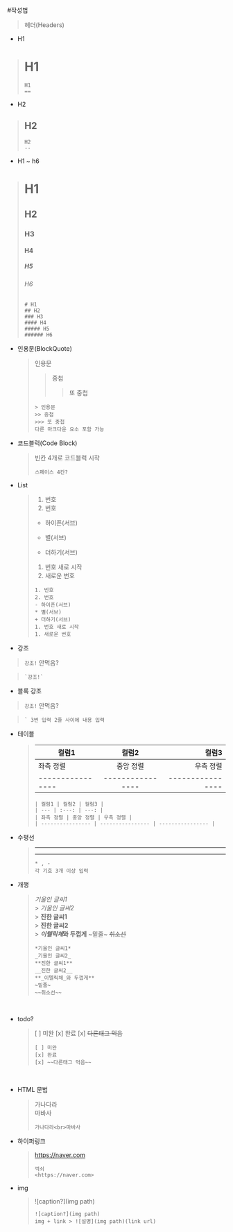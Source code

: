 #작성법

> 헤더(Headers)

- H1

> # H1
>
> ```
> H1
> ==
> ```

- H2

> ## H2
>
> ```
> H2
> --
> ```

- H1 ~ h6

> # H1
>
> ## H2
>
> ### H3
>
> #### H4
>
> ##### H5
>
> ###### H6
>
> ```
> # H1
> ## H2
> ### H3
> #### H4
> ##### H5
> ###### H6
> ```

- 인용문(BlockQuote)

  > 인용문
  >
  > > 중첩
  > >
  > > > 또 중첩
  >
  > ```
  > > 인용문
  > >> 중첩
  > >>> 또 중첩
  > 다른 마크다운 요소 포함 가능
  > ```

- 코드블럭(Code Block)

  > 빈칸 4개로 코드블럭 시작
  >
  > ```
  > 스페이스 4칸?
  > ```

- List

  > 1. 번호
  > 2. 번호
  >
  > - 하이픈(서브)
  >
  > * 별(서브)
  >
  > - 더하기(서브)
  >
  > 1. 번호 새로 시작
  > 1. 새로운 번호
  >
  > ```
  > 1. 번호
  > 2. 번호
  > - 하이픈(서브)
  > * 별(서브)
  > + 더하기(서브)
  > 1. 번호 새로 시작
  > 1. 새로운 번호
  > ```

- 강조

> `강조!` 안먹음?

> ```
> `강조!`
> ```

- 블록 강조

> `강조!` 안먹음?

> ```
> ` 3번 입력 2줄 사이에 내용 입력
> ```

- 테이블

  > | 컬럼1            |      컬럼2       |            컬럼3 |
  > | ---------------- | :--------------: | ---------------: |
  > | 좌측 정렬        |    중앙 정렬     |        우측 정렬 |
  > | ---------------- | ---------------- | ---------------- |
  >
  > ```
  > | 컬럼1 | 컬럼2 | 컬럼3 |
  > | --- | :---: | ---: |
  > | 좌측 정렬 | 중앙 정렬 | 우측 정렬 |
  > | ---------------- | ---------------- | ---------------- |
  > ```

- 수평선

  > ***
  >
  > ***
  >
  > ```
  > * , -
  > 각 기호 3개 이상 입력
  > ```

- 개행
  > _기울인 글씨1_ <br> > _기울인 글씨2_ <br> > **진한 글씨1** <br> > **진한 글씨2** <br> > ***이텔릭체*와 두껍게**
  > ~밑줄~
  > ~~취소선~~
  >
  > ```
  > *기울인 글씨1*
  > _기울인 글씨2_
  > **진한 글씨1**
  > __진한 글씨2__
  > **_이텔릭체_와 두껍게**
  > ~밑줄~
  > ~~취소선~~
  > ```

<br>

- todo?
  > [ ] 미완
  > [x] 완료
  > [x] ~~다른태그 먹음~~
  >
  > ```
  > [ ] 미완
  > [x] 완료
  > [x] ~~다른태그 먹음~~
  > ```

<br>

- HTML 문법

  > 가나다라<br>마바사
  >
  > ```
  > 가나다라<br>마바사
  > ```

- 하이퍼링크

  > <https://naver.com>
  >
  > ```
  > 꺽쇠
  > <https://naver.com>
  > ```

- img
  > ![caption?](img path)
  >
  > ```
  > ![caption?](img path)
  > img + link > ![설명](img path)(link url)
  > ```
